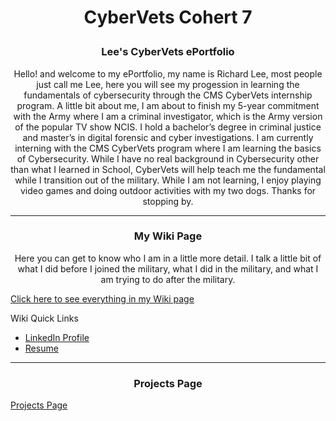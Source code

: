 <h1> <p align="center">
 CyberVets Cohert 7 
</p> </h1>



<h3> <p align="center">
  Lee's CyberVets ePortfolio
</p> </h3>

 <p div{
    width: 200px;
    word-wrap: break-word;
} 
</p>
<p align="center">
Hello! and welcome to my ePortfolio, my name is Richard Lee, most people just call me Lee, here you will see my progession in learning the fundamentals of cybersecurity through the CMS CyberVets internship program. A little bit about me, I am about to finish my 5-year commitment with the Army where I am a criminal investigator, which is the Army version of the popular TV show NCIS. I hold a bachelor’s degree in criminal justice and master’s in digital forensic and cyber investigations. I am currently interning with the CMS CyberVets program where I am learning the basics of Cybersecurity. While I have no real background in Cybersecurity other than what I learned in School, CyberVets will help teach me the fundamental while I transition out of the military. While I am not learning, I enjoy playing video games and doing outdoor activities with my two dogs. Thanks for stopping by.
 
---
 
 <h3> <p align="center">
  My Wiki Page
</p> </h3>

</p>
<p align="center">
Here you can get to know who I am in a little more detail. I talk a little bit of what I did before I joined the military, what I did in the military, and what I am trying to do after the military. 

[Click here to see everything in my Wiki page](https://github.com/Reeseys/CyberVets_ePortfolio_C7/wiki) 

Wiki Quick Links

 * [LinkedIn Profile](https://www.linkedin.com/in/yr-lee/)
 * [Resume](https://github.com/Reeseys/CyberVets_ePortfolio_C7/files/8384037/Resume_LEE.pdf)


---
 
 <h3> <p align="center">
  Projects Page
</p> </h3>

[Projects Page](https://github.com/Reeseys/CyberVets_ePortfolio_C7/projects?type=beta)
